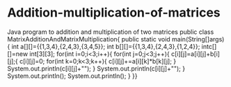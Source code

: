 # Addition-multiplication-of-matrices
Java program to addition and multiplication of two matrices
public class MatrixAdditionAndMatrixMultiplication{
public static void main(String[]args){
int a[][]={{1,3,4},{2,4,3},{3,4,5}};
int b[][]={{1,3,4},{2,4,3},{1,2,4}};
intc[][]=new int[3][3];
for(int i=0;i<3;i++){
for(int j=0;j<3;j++){
c[i][j]=a[i][j]+b[i][j];{
c[i][j]=0;
for(int k=0;k<3;k++){
c[i][j]+=a[i][k]*b[k][j];
}
System.out.println(c[i][j]+"");
}
System.out.println(c[i][j]+"");
}
System.out.println();
System.out.println();
}
}}
